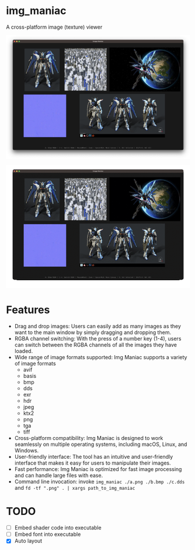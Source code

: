 # img_maniac
A cross-platform image (texture) viewer

![screenshot](https://github.com/AllenDang/img_maniac/blob/5a072a2e1c31b599cd53cb2515e279ce1d785ff6/screenshot/image_maniac_screenshot.png)

![demo](https://github.com/AllenDang/img_maniac/blob/5a072a2e1c31b599cd53cb2515e279ce1d785ff6/screenshot/demo_switch_rgba_channel.gif)

# Features
- Drag and drop images: Users can easily add as many images as they want to the main window by simply dragging and dropping them.
- RGBA channel switching: With the press of a number key (1-4), users can switch between the RGBA channels of all the images they have loaded.
- Wide range of image formats supported: Img Maniac supports a variety of image formats
    - avif 
    - basis 
    - bmp 
    - dds 
    - exr 
    - hdr 
    - jpeg 
    - ktx2 
    - png 
    - tga 
    - tiff 
- Cross-platform compatibility: Img Maniac is designed to work seamlessly on multiple operating systems, including macOS, Linux, and Windows.
- User-friendly interface: The tool has an intuitive and user-friendly interface that makes it easy for users to manipulate their images.
- Fast performance: Img Maniac is optimized for fast image processing and can handle large files with ease.
- Command line invocation: invoke `img_maniac ./a.png ./b.bmp ./c.dds` and `fd -tf ".png" . | xargs path_to_img_maniac`

# TODO
- [ ] Embed shader code into executable
- [ ] Embed font into executable
- [x] Auto layout 
